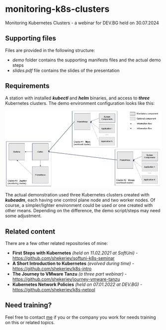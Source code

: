 # monitoring-k8s-clusters
Monitoring Kubernetes Clusters - a webinar for DEV.BG held on 30.07.2024 

## Supporting files
Files are provided in the following structure:
* *demo* folder contains the supporting manifests files and the actual demo steps
* *slides.pdf* file contains the slides of the presentation

## Requirements
A station with installed ***kubectl*** and ***helm*** binaries, and access to ***three*** Kubernetes clusters. The demo environment configuration looks like this:

![image](environment.png)

The actual demonstration used three Kubernetes clusters created with ***kubeadm***, each having one control plane node and two worker nodes. Of course, a simpler/lighter environment could be used or one created with other means. Depending on the difference, the demo script/steps may need some adjustment.

## Related content
There are a few other related repositories of mine:
* **First Steps with Kubernetes** *(held on 11.02.2021 at SoftUni)* - https://github.com/shekeriev/softuni-k8s-seminar
* **A Short Introduction to Kubernetes** *(evolved during time)* - https://github.com/shekeriev/k8s-intro
* **The Journey to VMware Tanzu** *(a three part webinar)* - https://github.com/shekeriev/journey-vmware-tanzu
* **Kubernetes Network Policies** *(held on 07.01.2022 at DEV.BG)* - https://github.com/shekeriev/k8s-netpol

## Need training?
Feel free to contact [me](https://www.linkedin.com/in/dzahariev/) if you or the company you work for needs training on this or related topics. 